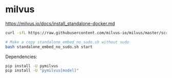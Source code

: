 # milvus

https://milvus.io/docs/install_standalone-docker.md

```sh
curl -sfL https://raw.githubusercontent.com/milvus-io/milvus/master/scripts/standalone_embed.sh -o standalone_embed.sh

# Make a copy standalone_embed_no_sudo.sh without sudo
bash standalone_embed_no_sudo.sh start
```

Dependencies:

```sh
pip install -U pymilvus
pip install -U "pymilvus[model]"
```
